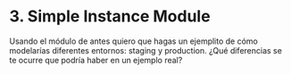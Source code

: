 # 3. Simple Instance Module

Usando el módulo de antes quiero que hagas un ejemplito de cómo modelarías diferentes entornos: staging y production. ¿Qué diferencias se te ocurre que podría haber en un ejemplo real?
